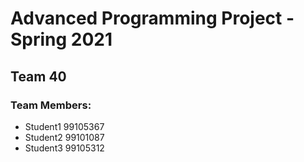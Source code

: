 # Advanced Programming Project - Spring 2021
## Team 40

### Team Members:
- Student1 99105367
- Student2 99101087
- Student3 99105312
